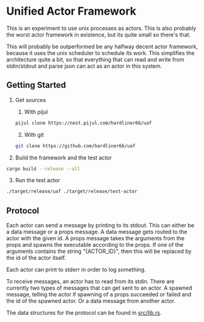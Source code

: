 # Unified Actor Framework

This is an experiment to use unix processes as actors. This is also probably the worst actor framework in existence,
but its quite small so there's that.

This will probably be outperformed be any halfway decent actor framework, because it uses the unix scheduler to schedule
its work. This simplifies the architecture quite a bit, so that everything that can read and write from stdin/stdout and
parse json can act as an actor in this system.

## Getting Started

1) Get sources
   1) With pijul
   ```bash
   pijul clone https://nest.pijul.com/hardliner66/uaf
   ```

   2) With git
   ```bash
   git clone https://github.com/hardliner66/uaf
   ```

2) Build the framework and the test actor
```bash
cargo build --release --all
```

3) Run the test actor
```bash
./target/release/uaf ./target/release/test-actor
```

## Protocol
Each actor can send a message by printing to its stdout.
This can either be a data message or a props message. A data message gets routed to the actor with the given id.
A props message takes the arguments from the props and spawns the executable according to the props. If one of the
arguments contains the string "{ACTOR_ID}", then this will be replaced by the id of the actor itself.

Each actor can print to stderr in order to log something.

To receive messages, an actor has to read from its stdin. There are currently two types of messages that can get sent
to an actor.
A spawned message, telling the actor if spawning of a props succeeded or failed and the id of the spawned actor.
Or a data message from another actor.

The data structures for the protocol can be found in [src/lib.rs](src/lib.rs).